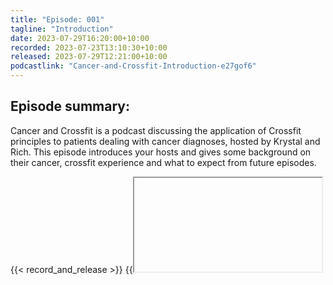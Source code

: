 ```yaml
---
title: "Episode: 001"
tagline: "Introduction"
date: 2023-07-29T16:20:00+10:00
recorded: 2023-07-23T13:10:30+10:00
released: 2023-07-29T12:21:00+10:00
podcastlink: "Cancer-and-Crossfit-Introduction-e27gof6"
---
```

## Episode summary:

Cancer and Crossfit is a podcast discussing the application of Crossfit
principles to patients dealing with cancer diagnoses, hosted by Krystal and
Rich. This episode introduces your hosts and gives some background on their
cancer, crossfit experience and what to expect from future episodes.


{{< record_and_release >}}
{{<iframe>}}

